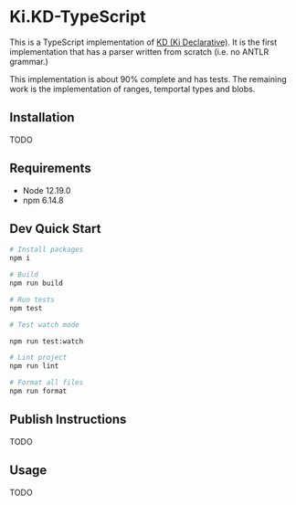 # Ki.KD-TypeScript

This is a TypeScript implementation of [KD (Ki Declarative)](<https://github.com/kixi-io/Ki.Docs/wiki/Ki-Data-(KD)>). It is the first implementation that has a parser written from scratch (i.e. no ANTLR grammar.)

This implementation is about 90% complete and has tests. The remaining work is the implementation of ranges, temportal types and blobs.

## Installation

TODO

## Requirements

- Node 12.19.0
- npm 6.14.8

## Dev Quick Start

```bash
# Install packages
npm i

# Build
npm run build

# Run tests
npm test

# Test watch mode

npm run test:watch

# Lint project
npm run lint

# Format all files
npm run format
```

## Publish Instructions

TODO

## Usage

TODO
